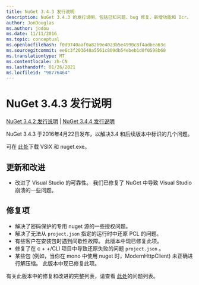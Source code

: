 ```yaml
---
title: NuGet 3.4.3 发行说明
description: NuGet 3.4.3 的发行说明，包括已知问题、bug 修复、新增功能和 Dcr。
author: JonDouglas
ms.author: jodou
ms.date: 11/11/2016
ms.topic: conceptual
ms.openlocfilehash: f0d9740aaf0a82b9e4023b5e4990c8f4adbea63c
ms.sourcegitcommit: ee6c3f203648a5561c809db54ebeb1d0f0598b68
ms.translationtype: MT
ms.contentlocale: zh-CN
ms.lasthandoff: 01/26/2021
ms.locfileid: "98776464"
---
```

# <a name="nuget-343-release-notes"></a>NuGet 3.4.3 发行说明

[NuGet 3.4.2 发行说明](../release-notes/nuget-3.4.2.md)  | [NuGet 3.4.4 发行说明](../release-notes/nuget-3.4.4.md)

NuGet 3.4.3 于2016年4月22日发布，以解决3.4 和后续版本中标识的几个问题。

可在 [此处](https://dist.nuget.org/index.html)下载 VSIX 和 nuget.exe。

## <a name="updates-and-improvements"></a>更新和改进

* 改进了 Visual Studio 的可靠性。 我们已修复了 NuGet 中导致 Visual Studio 崩溃的一些问题。

## <a name="fixes"></a>修复项

* 解决了密码保护的专用 nuget 源的一些授权问题。
* 解决了无法从 `project.json` 指定的运行时中还原 PCL 的问题。
* 有些客户在安装包时遇到间歇性故障。 此版本中现已修复此项。
* 修复了在 c + +/CLI 项目中导致还原失败的问题 `project.json` 。
* 某些包 (例如，当你在 mono 中使用 nuget 时，ModernHttpClient) 未正确进行解压缩。 此版本中现已修复此项。

有关此版本中的修复和改进的完整列表，请查看 [此处](https://github.com/NuGet/Home/issues?q=is%3Aissue+milestone%3A3.4.3+is%3Aclosed)的问题列表。